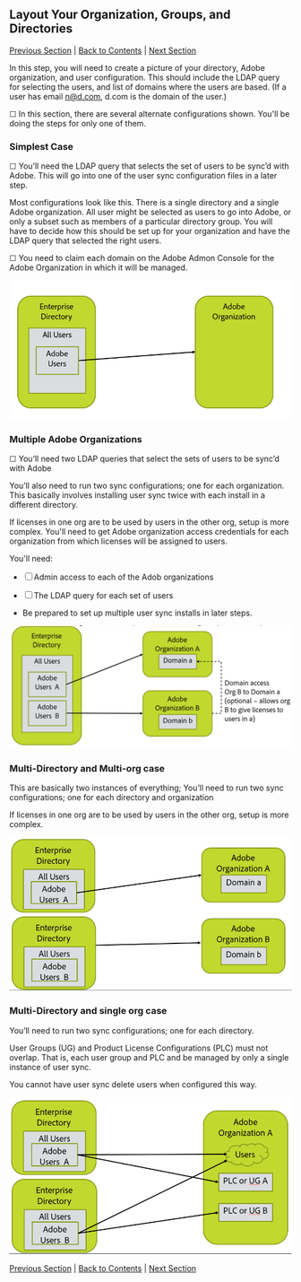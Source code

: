 ## Layout Your Organization, Groups, and Directories
[Previous Section](before_you_start.md) | [Back to Contents](Contents.md) |  [Next Section](layout_products.md)

In this step, you will need to create a picture of your directory, Adobe organization, and user configuration.  This should include the LDAP query for selecting the users, and list of domains where the users are based.  (If a user has email n@d.com, d.com is the domain of the user.)

&#9744; In this section, there are several alternate configurations shown.  You'll be doing the steps for only one of them.

### Simplest Case

&#9744; You’ll need the LDAP query that selects the set of users to be sync’d with Adobe.  This will go into one of the user sync configuration files in a later step.

Most configurations look like this.  There is a single directory and a single Adobe organization. All user might be selected as users to go into Adobe, or only a subset such as members of a particular directory group.  You will have to decide how this should be set up for your organization and have the LDAP query that selected the right users.


&#9744; You need to claim each domain on the Adobe Admon Console for the Adobe Organization in which it will be managed.

![Simple Configuration](images/layout_orgs_simple.PNG)

### Multiple Adobe Organizations

&#9744; You’ll need two LDAP queries that select the sets of users to be sync’d with Adobe

You’ll also need to run two sync configurations; one for each organization.  This basically involves installing user sync twice with each install in a different directory.

If licenses in one org are to be used by users in the other org, setup is more complex.  You'll need to get Adobe organization access credentials for each organization from which licenses will be assigned to users.

You'll need:

- &#9744; Admin access to each of the Adob organizations

- &#9744; The LDAP query for each set of users

-  Be prepared to set up multiple user sync installs in later steps.



![Multi Configuration](images/layout_orgs_multi.png)

### Multi-Directory and Multi-org case

This are basically two instances of everything; You’ll need to run two sync configurations; one for each directory and organization

If licenses in one org are to be used by users in the other org, setup is more complex.

![Multi orgs and multiple directories](images/layout_orgs_multi_dir_multi_org.png)



### Multi-Directory and single org case

You’ll need to run two sync configurations; one for each directory.

User Groups (UG) and Product License Configurations (PLC) must not overlap.  That is, each user group and PLC and be managed by only a single instance of user sync.

You cannot have user sync delete users when configured this way.

![Multi directories and single org](images/layout_orgs_multi_dir_single_org.png)

[Previous Section](before_you_start.md) | [Back to Contents](Contents.md) |  [Next Section](layout_products.md)
